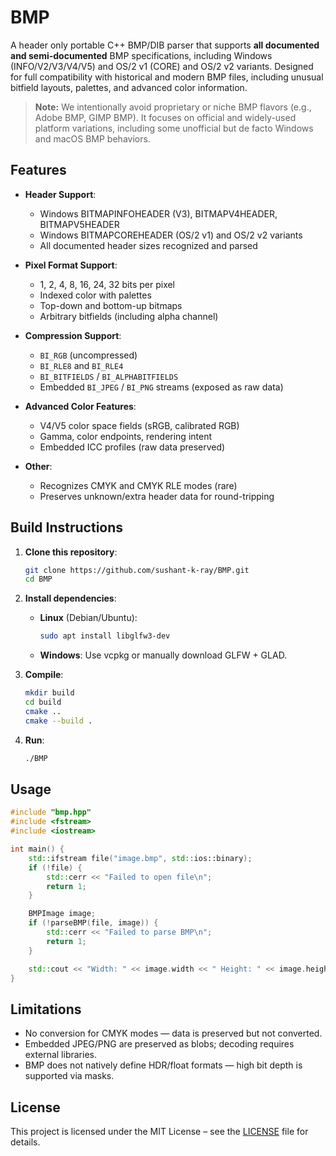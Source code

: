 # BMP
A header only portable C++ BMP/DIB parser that supports **all documented and semi-documented** BMP specifications, including Windows (INFO/V2/V3/V4/V5) and OS/2 v1 (CORE) and OS/2 v2 variants. Designed for full compatibility with historical and modern BMP files, including unusual bitfield layouts, palettes, and advanced color information.

> **Note:** We intentionally avoid proprietary or niche BMP flavors (e.g., Adobe BMP, GIMP BMP). It focuses on official and widely-used platform variations, including some unofficial but de facto Windows and macOS BMP behaviors.

## Features

* **Header Support**:

  * Windows BITMAPINFOHEADER (V3), BITMAPV4HEADER, BITMAPV5HEADER
  * Windows BITMAPCOREHEADER (OS/2 v1) and OS/2 v2 variants
  * All documented header sizes recognized and parsed

* **Pixel Format Support**:

  * 1, 2, 4, 8, 16, 24, 32 bits per pixel
  * Indexed color with palettes
  * Top-down and bottom-up bitmaps
  * Arbitrary bitfields (including alpha channel)

* **Compression Support**:

  * `BI_RGB` (uncompressed)
  * `BI_RLE8` and `BI_RLE4`
  * `BI_BITFIELDS` / `BI_ALPHABITFIELDS`
  * Embedded `BI_JPEG` / `BI_PNG` streams (exposed as raw data)

* **Advanced Color Features**:

  * V4/V5 color space fields (sRGB, calibrated RGB)
  * Gamma, color endpoints, rendering intent
  * Embedded ICC profiles (raw data preserved)

* **Other**:

  * Recognizes CMYK and CMYK RLE modes (rare)
  * Preserves unknown/extra header data for round-tripping

## Build Instructions

1. **Clone this repository**:

   ```bash
   git clone https://github.com/sushant-k-ray/BMP.git
   cd BMP
   ```

2. **Install dependencies**:

   * **Linux** (Debian/Ubuntu):

     ```bash
     sudo apt install libglfw3-dev
     ```
   * **Windows**:
     Use vcpkg or manually download GLFW + GLAD.

3. **Compile**:

   ```bash
   mkdir build
   cd build
   cmake ..
   cmake --build .
   ```

4. **Run**:

   ```bash
   ./BMP
   ```

## Usage

```cpp
#include "bmp.hpp"
#include <fstream>
#include <iostream>

int main() {
    std::ifstream file("image.bmp", std::ios::binary);
    if (!file) {
        std::cerr << "Failed to open file\n";
        return 1;
    }

    BMPImage image;
    if (!parseBMP(file, image)) {
        std::cerr << "Failed to parse BMP\n";
        return 1;
    }

    std::cout << "Width: " << image.width << " Height: " << image.height << "\n";
}
```

## Limitations

* No conversion for CMYK modes — data is preserved but not converted.
* Embedded JPEG/PNG are preserved as blobs; decoding requires external libraries.
* BMP does not natively define HDR/float formats — high bit depth is supported via masks.

## License

This project is licensed under the MIT License – see the [LICENSE](LICENSE) file for details.


